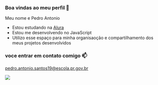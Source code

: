### Boa vindas ao meu perfil 💙

Meu nome e Pedro Antonio

- Estou estudando na [Alura](https://www.alura.com.br)
- Estou me desenvolvendo no JavaScript
- Utilizo esse espaço para minha organisaoção e compartilhamento dos meus projetos desenvolvidos

### voce entrar em contato comigo 📫

pedro.antonio.santos19@escola.pr.gov.br


![](https://media.tenor.com/NPibjwzVf7QAAAAM/faith-faith1.gif)
